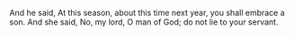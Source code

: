 And he said, At this season, about this time next year, you shall embrace a son. And she said, No, my lord, O man of God; do not lie to your servant.
